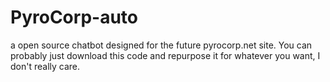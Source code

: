 # PyroCorp-auto
a open source chatbot designed for the future pyrocorp.net site. You can probably just download this code and repurpose it for whatever you want, I don't really care.
